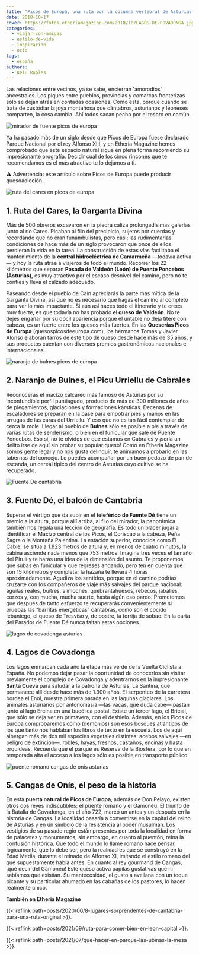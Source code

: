```yaml
---
title: "Picos de Europa, una ruta por la columna vertebral de Asturias, León y Cantabria"
date: 2018-10-17
cover: https://fotos.etheriamagazine.com/2018/10/LAGOS-DE-COVADONGA.jpg
categories: 
  - viajar-con-amigas
  - estilo-de-vida
  - inspiracion
  - ocio
tags: 
  - españa
authors: 
  - Kelu Robles
---
```


Las relaciones entre vecinos, ya se sabe, encierran 'amorodios' ancestrales. Los piques 
entre pueblos, provincias y comarcas fronterizas sólo se dejan atrás en contadas 
ocasiones. Como ésta, porque cuando se trata de custodiar la joya montañosa que 
cántabros, asturianos y leoneses comparten, la cosa cambia. Ahí todos sacan pecho por el 
tesoro en común. 

![mirador de fuente picos de europa](https://fotos.etheriamagazine.com/2018/10/Mirador-de-fuente-de-cantabria.jpg "Mirador de Fuente Dé. © Turismo de Cantabria. (Cantur S.A.)")

Ya ha pasado más de un siglo desde que Picos de Europa fuese declarado Parque Nacional 
por el rey Alfonso XIII, y en Etheria Magazine hemos comprobado que este espacio natural 
sigue en plena forma recorriendo su impresionante orografía. Decidir cuál de los cinco 
rincones que te recomendamos es el más atractivo te lo dejamos a ti. 

⚠️ Advertencia: este artículo sobre Picos de Europa puede producir quesoadicción. 

![ruta del cares en picos de europa](https://fotos.etheriamagazine.com/2018/10/RUTA-DEL-CARES.jpg "Ruta del Cares. © Kelu Robles.")

## 1\. Ruta del Cares, la Garganta Divina

Más de 500 obreros excavaron en la piedra caliza prolongadísimas galerías junto al río 
Cares. Picaban al filo del precipicio, sujetos por cuerdas y recordando que no eran 
funambulistas, pero casi; las rudimentarias condiciones de hace más de un siglo 
provocaron que once de ellos perdieran la vida en la tarea. La construcción de estas 
vías facilitaba el mantenimiento de la **central hidroeléctrica de Camarmeña** —todavía 
activa— y hoy la ruta atrae a viajeros de todo el mundo. Recorrer los 22 kilómetros que 
separan **Posada de Valdeón (León) de Puente Poncebos (Asturias)**, es muy atractivo por 
el escaso desnivel del camino, pero no te confíes y lleva el calzado adecuado. 

Paseando desde el pueblo de Caín apreciarás la parte más mítica de la Garganta Divina, 
así que no es necesario que hagas el camino al completo para ver lo más impactante. Si 
aún así haces todo el itinerario y te crees muy fuerte, es que todavía no has probado 
**el queso de Valdeón**. No te dejes engañar por su dócil apariencia porque el untable 
no deja títere con cabeza, es un fuerte entre los quesos más fuertes. En las **Queserías 
Picos de Europa** (quesospicosdeeuropa.com), los hermanos Tomás y Javier Alonso elaboran 
tarros de este tipo de queso desde hace más de 35 años, y sus productos cuentan con 
diversos premios gastronómicos nacionales e internacionales. 

![naranjo de bulnes picos de europa](https://fotos.etheriamagazine.com/2018/10/Naranjo-de-Bulnes-Pico-Urriellu.jpg "Naranjo de Bulnes. Pico de Urriellu. © Manuel S.Calvo/ Turismo de Asturias")

## 2\. Naranjo de Bulnes, el Picu Urriellu de Cabrales

Reconocerás el macizo calcáreo más famoso de Asturias por su inconfundible perfil 
puntiagudo, producto de más de 300 millones de años de plegamientos, glaciaciones y 
formaciones kársticas. Decenas de escaladores se preparan en la base para empotrar pies 
y manos en las arrugas de las caras del Urriellu. Y eso que no es tan fácil contemplar 
de cerca la mole. Llegar al pueblo de **Bulnes** sólo es posible a pie a través de 
varias rutas de senderismo, o bien en el funicular que sale de Puente Poncebos. Eso sí, 
no te olvides de que estamos en Cabrales y ¡sería un delito irse de aquí sin probar su 
popular queso! Como en Etheria Magazine somos gente legal y no nos gusta delinquir, te 
animamos a probarlo en las tabernas del concejo. Lo puedes acompañar por un buen pedazo 
de pan de escanda, un cereal típico del centro de Asturias cuyo cultivo se ha 
recuperado. 

![Fuente De cantabria](https://fotos.etheriamagazine.com/2018/10/Fuente-de-viajes-etheria.jpg "Fuente Dé. © Turismo de Cantabria (Cantur S.A.)")

## 3\. Fuente Dé, el balcón de Cantabria

Superar el vértigo que da subir en el **teleférico de Fuente Dé** tiene un premio a la 
altura, porque allí arriba, al filo del mirador, la panorámica también nos regala una 
lección de geografía. Es todo un placer jugar a identificar el Macizo central de los 
Picos, el Coriscao a la cabeza, Peña Sagra o la Montaña Palentina. La estación superior, 
conocida como El Cable, se sitúa a 1.823 metros de altura y, en menos de cuatro minutos, 
la cabina asciende nada menos que 753 metros. Imagina tres veces el tamaño del Pirulí y 
te harás una idea de la dimensión del asunto. Te proponemos que subas en funicular y que 
regreses andando, pero ten en cuenta que son 15 kilómetros y completar la hazaña te 
llevará 4 horas aproximadamente. Agudiza los sentidos, porque en el camino podrías 
cruzarte con los compañeros de viaje más salvajes del parque nacional: águilas reales, 
buitres, alimoches, quebrantahuesos, rebecos, jabalíes, corzos y, con mucha, mucha 
suerte, hasta algún oso pardo. Prometemos que después de tanto esfuerzo te recuperarás 
convenientemente si pruebas las “barritas energéticas” cántabras, como son el cocido 
lebaniego, el queso de Tresviso y, de postre, la torrija de sobao. En la carta del 
Parador de Fuente Dé nunca faltan estas opciones. 

![lagos de covadonga asturias](https://fotos.etheriamagazine.com/2018/10/LAGOS-DE-COVADONGA.jpg "Lagos de Covadonga (Asturias).")

## 4\. Lagos de Covadonga

Los lagos enmarcan cada año la etapa más verde de la Vuelta Ciclista a España. No 
podemos dejar pasar la oportunidad de conocerlos sin visitar previamente el complejo de 
Covadonga y adentrarnos en la impresionante **Santa Cueva** para saludar a la patrona de 
Asturias, La Santina, que permanece allí desde hace más de 1.300 años. El serpenteo de 
la carretera bordea el Enol, nuestra primera parada en las lagunas glaciares. Los 
animales asturianos por antonomasia —las vacas, qué duda cabe— pastan junto al lago 
Ercina en una bucólica postal. Existe un tercer lago, el Bricial, que sólo se deja ver 
en primavera, con el deshielo. Además, en los Picos de Europa comprobaremos cómo 
(demonios) son esos bosques atlánticos de los que tanto nos hablaban los libros de texto 
en la escuela. Los de aquí albergan más de dos mil especies vegetales distintas: acebos 
salvajes —en peligro de extinción—, robles, hayas, fresnos, castaños, encinas y hasta 
orquídeas. Recuerda que el parque es Reserva de la Biosfera, por lo que en temporada 
alta el acceso a los lagos sólo es posible en transporte público. 

![puente romano cangas de onis asturias](https://fotos.etheriamagazine.com/2018/10/Cangas-de-Onis-Puente-Romano.jpg "Puente Romano (Cangas de Onís). © Ayuntamiento de Cangas de Onís")

## 5\. Cangas de Onís, el peso de la historia

En esta **puerta natural de Picos de Europa**, además de Don Pelayo, existen otros dos 
reyes indiscutibles: el puente romano y el Gamonéu. El triunfo de la Batalla de 
Covadonga, en el año 722, marcó un antes y un después en la historia de Cangas. La 
localidad pasaría a convertirse en la capital del reino de Asturias y en un símbolo de 
la resistencia al poder musulmán. Los vestigios de su pasado regio están presentes por 
toda la localidad en forma de palacetes y monumentos, sin embargo, en cuanto al puentón, 
reina la confusión histórica. Que todo el mundo lo llame romano hace pensar, 
lógicamente, que lo debe ser, pero la realidad es que se construyó en la Edad Media, 
durante el reinado de Alfonso XI, imitando el estilo romano del que supuestamente había 
antes. En cuanto al rey gourmand de Cangas, ¡qué decir del Gamonéu! Este queso activa 
papilas gustativas que ni sabíamos que existían. Su mantecosidad, el gusto a avellana 
con un toque picante y su particular ahumado en las cabañas de los pastores, lo hacen 
realmente único. 

**También en Etheria Magazine** 

{{< reflink 
path=posts/2020/06/8-lugares-sorprendentes-de-cantabria-para-una-ruta-original >}}. 

{{< reflink path=posts/2021/09/ruta-para-comer-bien-en-leon-capital >}}. 

{{< reflink path=posts/2021/07/que-hacer-en-parque-las-ubinas-la-mesa >}}.
